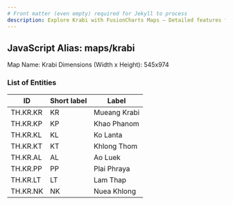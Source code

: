 ```yaml
---
# Front matter (even empty) required for Jekyll to process
description: Explore Krabi with FusionCharts Maps – Detailed features for seamless integration. Try now & enhance your data visualization today! 
---
```


## JavaScript Alias: maps/krabi

Map Name: Krabi
Dimensions (Width x Height): 545x974

### List of Entities

| ID       | Short label | Label        |
| -------- | ----------- | ------------ |
| TH.KR.KR | KR          | Mueang Krabi |
| TH.KR.KP | KP          | Khao Phanom  |
| TH.KR.KL | KL          | Ko Lanta     |
| TH.KR.KT | KT          | Khlong Thom  |
| TH.KR.AL | AL          | Ao Luek      |
| TH.KR.PP | PP          | Plai Phraya  |
| TH.KR.LT | LT          | Lam Thap     |
| TH.KR.NK | NK          | Nuea Khlong  |
